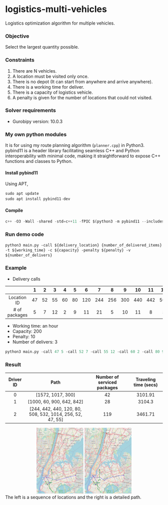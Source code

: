 # logistics-multi-vehicles
Logistics optimization algorithm for multiple vehicles.

### Objective
Select the largest quantity possible.

### Constraints
1. There are N vehicles.
2. A location must be visited only once.
3. There is no depot (It can start from anywhere and arrive anywhere).
4. There is a working time for deliver.
5. There is a capacity of logistics vehicle.
6. A penalty is given for the number of locations that could not visited.

### Solver requirements
* Gurobipy version: 10.0.3

### My own python modules
It is for using my route planning algorithm (```planner.cpp```) in Python3. 
pybind11 is a header library facilitating seamless C++ and Python interoperability with minimal code, 
making it straightforward to expose C++ functions and classes to Python.
#### Install pybind11
Using APT,
```python
sudo apt update
sudo apt install pybind11-dev
```
#### Compile
```python
c++ -O3 -Wall -shared -std=c++11 -fPIC $(python3 -m pybind11 --includes) astar.h astar.cpp planner.cpp -o planner.so
```

### Run demo code
```pyton
python3 main.py -call ${delivery_location} {number_of_delivered_items} -t ${working_time} -c ${capacity} -penalty ${penalty} -v ${number_of_delivers}
```

### Example
* Delivery calls

|               | 1  | 2  | 3  | 4  | 5  |  6  |  7  |  8  |  9  | 10  | 11  | 12  | 13  | 14  | 15  | 16  |  17  |  18  |  19  |  20  |
|:-------------:|:--:|:--:|:--:|:--:|:--:|:---:|:---:|:---:|:---:|:---:|:---:|:---:|:---:|:---:|:---:|:---:|:----:|:----:|:----:|:----:|
|  Location ID  | 47 | 52 | 55 | 60 | 80 | 120 | 244 | 256 | 300 | 440 | 442 | 508 | 532 | 642 | 842 | 900 | 1000 | 1014 | 1017 | 1572 |
| # of packages | 5  | 7  | 12 | 2  | 9  | 11  | 21  |  5  | 10  | 11  |  8  |  3  | 14  | 10  |  6  |  8  |  2   |  13  |  20  |  12  |
* Working time: an hour
* Capacity: 200
* Penalty: 10
* Number of delivers: 3
```python
python3 main.py -call 47 5 -call 52 7 -call 55 12 -call 60 2 -call 80 9 -call 120 11 -call 244 21 -call 256 5 -call 300 10 -call 440 11 -call 442 8 -call 508 3 -call 532 14 -call 642 10 -call 842 6 -call 900 8 -call 1000 2 -call 1014 13 -call 1017 20 -call 1572 12 -t 3600 -cap 200 -penalty 10 -v 3
```

### Result
| Driver ID |                                          Path                                           | Number of serviced packages | Traveling time (secs) |
|:---------:|:---------------------------------------------------------------------------------------:|:---------------------------:|:---------------------:|
|     0     |                                    [1572, 1017, 300]                                    |             42              |        3101.91        |
|     1     |                                [1000, 60, 900, 642, 842]                                |             28              |        3104.3         |
|     2     |                [244, 442, 440, 120, 80, 508, 532, 1014, 256, 52, 47, 55]                |             119             |        3461.71        |
<center>
<img src="./img/seq.png" width="150" height="210"> <img src="./img/path.png" width="150" height="210">
</center>
The left is a sequence of locations and the right is a detailed path.